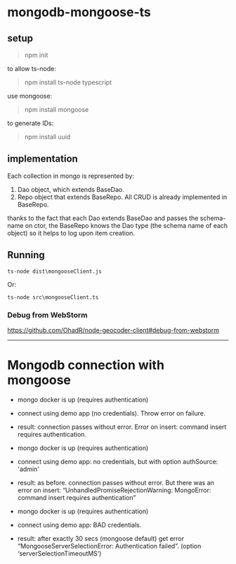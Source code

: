 # mongodb-mongoose-ts

## setup

> npm init

to allow ts-node:

> npm install ts-node typescript

use mongoose:

> npm install mongoose

to generate IDs:

>npm install uuid


## implementation

Each collection in mongo is represented by:

1. Dao object, which extends BaseDao.
2. Repo object that extends BaseRepo. All CRUD is already implemented in BaseRepo.

thanks to the fact that each Dao extends BaseDao and passes the schema-name on ctor, the BaseRepo knows the 
Dao type (the schema name of each object) so it helps to log upon item creation.

## Running

    ts-node dist\mongooseClient.js
Or:
    
    ts-node src\mongooseClient.ts

### Debug from WebStorm

https://github.com/OhadR/node-geocoder-client#debug-from-webstorm

--------------

# Mongodb connection with mongoose

-	mongo docker is up (requires authentication)
-	connect using demo app (no credentials). Throw error on failure.
-	result: connection passes without error. Error on insert: command insert requires authentication.

-	mongo docker is up (requires authentication)
-	connect using demo app: no credentials, but with option authSource: 'admin'
-	result: as before. connection passes without error. But there was an error on insert: “UnhandledPromiseRejectionWarning: MongoError: command insert requires authentication”

-	mongo docker is up (requires authentication)
-	connect using demo app: BAD credentials.
-	result: after exactly 30 secs (mongoose default) get error “MongooseServerSelectionError: Authentication failed”. (option ‘serverSelectionTimeoutMS‘)
